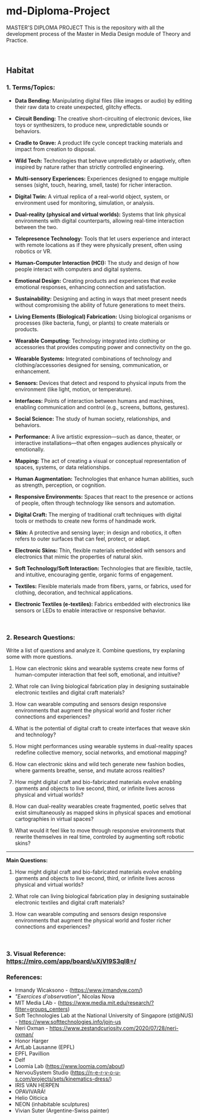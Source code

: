  # md-Diploma-Project
 MASTER'S DIPLOMA PROJECT
 This is the repository with all the development process of the Master in Media Design module of Theory and Practice.

 <p>&nbsp;</p>

 ## Habitat

 ### 1. Terms/Topics: 
 
- **Data Bending:** Manipulating digital files (like images or audio) by editing their raw data to create unexpected, glitchy effects.

- **Circuit Bending:** The creative short-circuiting of electronic devices, like toys or synthesizers, to produce new, unpredictable sounds or behaviors.

- **Cradle to Grave:** A product life cycle concept tracking materials and impact from creation to disposal.

- **Wild Tech:** Technologies that behave unpredictably or adaptively, often inspired by nature rather than strictly controlled engineering.

- **Multi-sensory Experiences:** Experiences designed to engage multiple senses (sight, touch, hearing, smell, taste) for richer interaction.

- **Digital Twin:** A virtual replica of a real-world object, system, or environment used for monitoring, simulation, or analysis.

- **Dual-reality (physical and virtual worlds):** Systems that link physical environments with digital counterparts, allowing real-time interaction between the two.

- **Telepresence Technology:** Tools that let users experience and interact with remote locations as if they were physically present, often using robotics or VR.

- **Human-Computer Interaction (HCI):** The study and design of how people interact with computers and digital systems.

- **Emotional Design:** Creating products and experiences that evoke emotional responses, enhancing connection and satisfaction.

- **Sustainability:** Designing and acting in ways that meet present needs without compromising the ability of future generations to meet theirs.

- **Living Elements (Biological) Fabrication:** Using biological organisms or processes (like bacteria, fungi, or plants) to create materials or products.

- **Wearable Computing:** Technology integrated into clothing or accessories that provides computing power and connectivity on the go.

- **Wearable Systems:** Integrated combinations of technology and clothing/accessories designed for sensing, communication, or enhancement.

- **Sensors:** Devices that detect and respond to physical inputs from the environment (like light, motion, or temperature).

- **Interfaces:** Points of interaction between humans and machines, enabling communication and control (e.g., screens, buttons, gestures).

- **Social Science:** The study of human society, relationships, and behaviors.

- **Performance:** A live artistic expression—such as dance, theater, or interactive installations—that often engages audiences physically or emotionally.

- **Mapping:** The act of creating a visual or conceptual representation of spaces, systems, or data relationships.

- **Human Augmentation:** Technologies that enhance human abilities, such as strength, perception, or cognition.

- **Responsive Environments:** Spaces that react to the presence or actions of people, often through technology like sensors and automation.

- **Digital Craft:** The merging of traditional craft techniques with digital tools or methods to create new forms of handmade work.

- **Skin:** A protective and sensing layer; in design and robotics, it often refers to outer surfaces that can feel, protect, or adapt.

- **Electronic Skins:** Thin, flexible materials embedded with sensors and electronics that mimic the properties of natural skin.

- **Soft Technology/Soft Interaction:** Technologies that are flexible, tactile, and intuitive, encouraging gentle, organic forms of engagement.

- **Textiles:** Flexible materials made from fibers, yarns, or fabrics, used for clothing, decoration, and technical applications.

- **Electronic Textiles (e-textiles):** Fabrics embedded with electronics like sensors or LEDs to enable interactive or responsive behavior.

 
 <p>&nbsp;</p>
 
 ### 2. Research Questions: 
 
 Write a list of questions and analyze it. Combine questions, try explaning some with more questions.

 1. How can electronic skins and wearable systems create new forms of human-computer interaction that feel soft, emotional, and intuitive?

 2. What role can living biological fabrication play in designing sustainable electronic textiles and digital craft materials?

 3. How can wearable computing and sensors design responsive environments that augment the physical world and foster richer connections and experiences?

 4. What is the potential of digital craft to create interfaces that weave skin and technology?

 5. How might performances using wearable systems in dual-reality spaces redefine collective memory, social networks, and emotional mapping?

 6. How can electronic skins and wild tech generate new fashion bodies, where garments breathe, sense, and mutate across realities?

 7. How might digital craft and bio-fabricated materials evolve enabling garments and objects to live second, third, or infinite lives across physical and virtual worlds?

 8. How can dual-reality wearables create fragmented, poetic selves that exist simultaneously as mapped skins in physical spaces and emotional cartographies in virtual spaces?

 9. What would it feel like to move through responsive environments that rewrite themselves in real time, controled by augmenting soft robotic skins?

------------
**Main Questions:**

1. How might digital craft and bio-fabricated materials evolve enabling garments and objects to live second, third, or infinite lives across physical and virtual worlds?

2. What role can living biological fabrication play in designing sustainable electronic textiles and digital craft materials?

3. How can wearable computing and sensors design responsive environments that augment the physical world and foster richer connections and experiences?


 <p>&nbsp;</p>

 ### 3. Visual Reference:  https://miro.com/app/board/uXjVI9S3ql8=/
 
 ### **References:**
* Irmandy Wicaksono - (https://www.irmandyw.com/)
* *"Exercices d'observation"*, Nicolas Nova
* MIT Media LAb - (https://www.media.mit.edu/research/?filter=groups_centers)
* Soft Technologies Lab at the National University of Singapore (stl@NUS) - https://www.softtechnologies.info/join-us
* Neri Oxman - https://www.zestandcuriosity.com/2020/07/28/neri-oxman/
* Honor Harger
* ArtLab Lausanne (EPFL)
* EPFL Pavillion
* Delf
* Loomia Lab (https://www.loomia.com/about)
* NervouSystem Studio (https://n-e-r-v-o-u-s.com/projects/sets/kinematics-dress/)
* IRIS VAN HERPEN
* OPAVIVARÁ!
* Helio Oiticica
* NEON (inhabitable sculptures)
* Vivian Suter (Argentine-Swiss painter)
